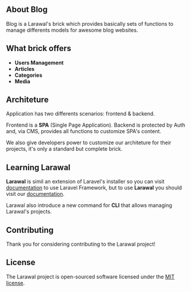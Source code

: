 ## About Blog

Blog is a Larawal's brick which provides basically sets of functions to manage differents models for awesome blog websites.

## What brick offers
- **Users Management**
- **Articles**
- **Categories**
- **Media**

## Architeture

Application has two differents scenarios: frontend & backend.

Frontend is a **SPA** (Single Page Application).
Backend is protected by Auth and, via CMS, provides all functions to customize SPA's content.

We also give developers power to customize our architeture for their projects, it's only a standard but complete brick.

## Learning Larawal

**Larawal** is simil an extension of Laravel's installer so you can visit [documentation](https://laravel.com/docs) to use Laravel Framework, but to use **Larawal** you should visit our [documentation](https://larawal.github.io).

Larawal also introduce a new command for **CLI** that allows managing Larawal's projects.

## Contributing

Thank you for considering contributing to the Larawal project!

## License

The Larawal project is open-sourced software licensed under the [MIT license](https://opensource.org/licenses/MIT).
